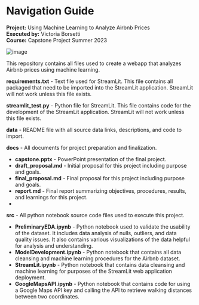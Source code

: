 # Navigation Guide
**Project:** Using Machine Learning to Analyze Airbnb Prices \
**Executed by:** Victoria Borsetti \
**Course:** Capstone Project Summer 2023

![image](https://github.com/vicotriangle/victoria_data606/assets/135077759/acff7126-38cb-4d52-b7af-68f4a96e62e7)

This repository contains all files used to create a webapp that analyzes Airbnb prices using machine learning.

**requirements.txt** - Text file used for StreamLit. This file contains all packaged that need to be imported into the StreamLit application. StreamLit will not work unless this file exists.

**streamlit_test.py** - Python file for StreamLit. This file contains code for the development of the StreamLit application. StreamLit will not work unless this file exists.

**data** - README file with all source data links, descriptions, and code to import.

**docs** - All documents for project preparation and finalization.
  - **capstone.pptx** - PowerPoint presentation of the final project.
  - **draft_proposal.md** - Initial proposal for this project including purpose and goals.
  - **final_proposal.md** - Final proposal for this project including purpose and goals.
  - **report.md** - Final report summarizing objectives, procedures, results, and learnings for this project.
  - 
**src** - All python notebook source code files used to execute this project.
  - **PreliminaryEDA.ipynb** - Python notebook used to validate the usability of the dataset. It includes data analysis of nulls, outliers, and data quality issues. It also contains various visualizations of the data helpful for analysis and understanding.
  - **ModelDevelopment.ipynb** - Python notebook that contains all data cleansing and machine learning procedures for the Airbnb dataset.
  - **StreamLit.ipynb** - Python notebook that contains data cleansing and machine learning for purposes of the StreamLit web application deployment.
  - **GoogleMapsAPI.ipynb** - Python notebook that contains code for using a Google Maps API key and calling the API to retrieve walking distances between two coordinates.
